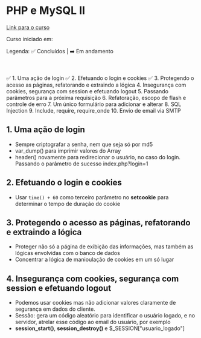 # PHP e MySQL II

[Link para o curso](https://cursos.alura.com.br/course/php-mysql-e-fundamentos-da-web-parte-2)

Curso iniciado em:

Legenda: :white_check_mark: Concluídos | :arrow_right: Em andamento <br/><br/><br/>

:white_check_mark: 1. Uma ação de login
:white_check_mark: 2. Efetuando o login e cookies
:white_check_mark: 3. Protegendo o acesso as páginas, refatorando e extraindo a lógica
4. Insegurança com cookies, segurança com session e efetuando logout
5. Passando parâmetros para a próxima requisição
6. Refatoração, escopo de flash e controle de erro
7. Um único formulário para adicionar e alterar
8. SQL Injection
9. Include, require, require_onde
10. Envio de email via SMTP

## 1. Uma ação de login
- Sempre criptografar a senha, nem que seja só por md5
- var_dump() para imprimir valores do Array
- header() novamente para redirecionar o usuário, no caso do login. Passando o parâmetro de sucesso index.php?login=1

## 2. Efetuando o login e cookies
- Usar ```time() + 60``` como terceiro parâmetro no **setcookie** para determinar o tempo de duração do cookie 

## 3. Protegendo o acesso as páginas, refatorando e extraindo a lógica
- Proteger não só a página de exibição das informações, mas também as lógicas envolvidas com o banco de dados
- Concentrar a lógica de manioulação de cookies em um só lugar

## 4. Insegurança com cookies, segurança com session e efetuando logout
- Podemos usar cookies mas não adicionar valores claramente de segurança em dados do cliente.
- Sessão: gera um código aleatório para identificar o usuário logado, e no servidor, atrelar esse código ao email do usuário, por exemplo
- **session_start()**, **session_destroy()** e $_SESSION["usuario_logado"]